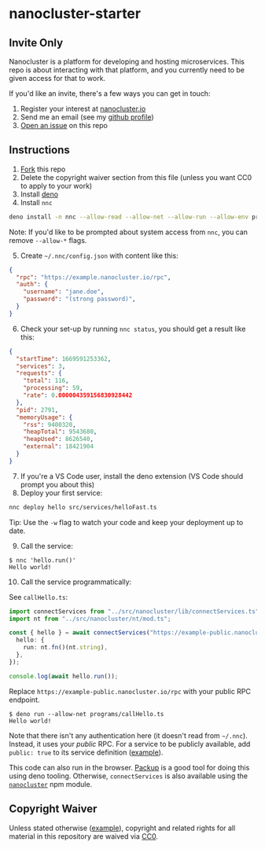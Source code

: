 # nanocluster-starter

## Invite Only

Nanocluster is a platform for developing and hosting microservices. This repo is about interacting with that platform, and you currently need to be given access for that to work.

If you'd like an invite, there's a few ways you can get in touch:
1. Register your interest at [nanocluster.io](https://nanocluster.io)
2. Send me an email (see my [github profile](https://github.com/voltrevo))
3. [Open an issue](https://github.com/voltrevo/nanocluster-starter/issues/new) on this repo

## Instructions

1. [Fork](https://github.com/voltrevo/nanocluster-starter/fork) this repo
2. Delete the copyright waiver section from this file (unless you want CC0 to apply to your work)
3. Install [deno](https://deno.land)
4. Install `nnc`

```sh
deno install -n nnc --allow-read --allow-net --allow-run --allow-env programs/cli.ts
```

Note: If you'd like to be prompted about system access from `nnc`, you can remove `--allow-*` flags.

5. Create `~/.nnc/config.json` with content like this:

```json
{
  "rpc": "https://example.nanocluster.io/rpc",
  "auth": {
    "username": "jane.doe",
    "password": "(strong password)",
  }
}
```

6. Check your set-up by running `nnc status`, you should get a result like this:

```json
{
  "startTime": 1669591253362,
  "services": 3,
  "requests": {
    "total": 116,
    "processing": 59,
    "rate": 0.000004359156830928442
  },
  "pid": 2791,
  "memoryUsage": {
    "rss": 9400320,
    "heapTotal": 9543680,
    "heapUsed": 8626540,
    "external": 18421904
  }
}
```

7. If you're a VS Code user, install the deno extension (VS Code should prompt you about this)
8. Deploy your first service:

```sh
nnc deploy hello src/services/helloFast.ts
```

Tip: Use the `-w` flag to watch your code and keep your deployment up to date.

9. Call the service:

```
$ nnc 'hello.run()'
Hello world!
```

10. Call the service programmatically:

See `callHello.ts`:

```ts
import connectServices from "../src/nanocluster/lib/connectServices.ts";
import nt from "../src/nanocluster/nt/mod.ts";

const { hello } = await connectServices("https://example-public.nanocluster.io/rpc", {
  hello: {
    run: nt.fn()(nt.string),
  },
});

console.log(await hello.run());
```

Replace `https://example-public.nanocluster.io/rpc` with your public RPC endpoint.

```
$ deno run --allow-net programs/callHello.ts
Hello world!
```

Note that there isn't any authentication here (it doesn't read from `~/.nnc`). Instead, it uses your *public* RPC. For a service to be publicly available, add `public: true` to its service definition ([example](./src/services/helloFast.ts#L5)).

This code can also run in the browser. [Packup](https://deno.land/x/packup@v0.2.2) is a good tool for doing this using deno tooling. Otherwise, `connectServices` is also available using the [`nanocluster`](https://www.npmjs.com/package/nanocluster) npm module.

## Copyright Waiver

Unless stated otherwise ([example](./src/nanocluster/common/basex.ts)), copyright and related rights for all material in this repository are waived via [CC0](https://creativecommons.org/publicdomain/zero/1.0/).
